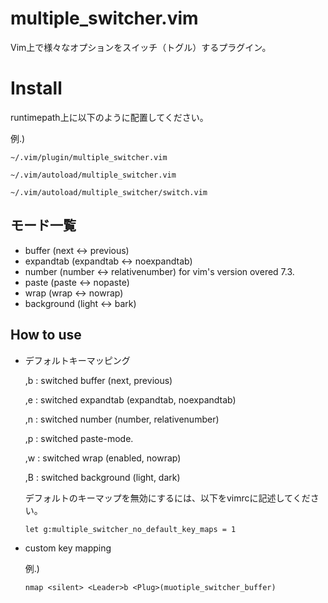 # multiple_switcher.vim

Vim上で様々なオプションをスイッチ（トグル）するプラグイン。

# Install

runtimepath上に以下のように配置してください。

例.)

    ~/.vim/plugin/multiple_switcher.vim

    ~/.vim/autoload/multiple_switcher.vim

    ~/.vim/autoload/multiple_switcher/switch.vim

## モード一覧

* buffer (next <-> previous)
* expandtab (expandtab <-> noexpandtab)
* number (number <-> relativenumber)
    for vim's version overed 7.3.
* paste (paste <-> nopaste)
* wrap (wrap <-> nowrap)
* background (light <-> bark)

## How to use

* デフォルトキーマッピング

    ,b : switched buffer (next, previous)

    ,e : switched expandtab (expandtab, noexpandtab)

    ,n : switched number (number, relativenumber)

    ,p : switched paste-mode.

    ,w : switched wrap (enabled, nowrap)

    ,B : switched background (light, dark)

    デフォルトのキーマップを無効にするには、以下をvimrcに記述してください。

    `let g:multiple_switcher_no_default_key_maps = 1`

* custom key mapping

    例.)

    `nmap <silent> <Leader>b <Plug>(muotiple_switcher_buffer)`
